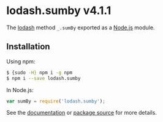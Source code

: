 # lodash.sumby v4.1.1

The [lodash](https://lodash.com/) method `_.sumBy` exported as a [Node.js](https://nodejs.org/) module.

## Installation

Using npm:
```bash
$ {sudo -H} npm i -g npm
$ npm i --save lodash.sumby
```

In Node.js:
```js
var sumBy = require('lodash.sumby');
```

See the [documentation](https://lodash.com/docs#sumBy) or [package source](https://github.com/lodash/lodash/blob/4.1.1-npm-packages/lodash.sumby) for more details.
